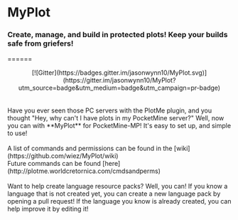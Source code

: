 # MyPlot
### **Create, manage, and build in protected plots! Keep your builds safe from griefers!**
======

<center>
[![Gitter](https://badges.gitter.im/jasonwynn10/MyPlot.svg)](https://gitter.im/jasonwynn10/MyPlot?utm_source=badge&utm_medium=badge&utm_campaign=pr-badge)
</center>
<br>
<br>
Have you ever seen those PC servers with the PlotMe plugin, and you thought "Hey, why can't I have plots in my PocketMine server?" Well, now you can with **MyPlot** for PocketMine-MP! It's easy to set up, and simple to use!
<br>
<br>
A list of commands and permissions can be found in the [wiki](https://github.com/wiez/MyPlot/wiki)
<br>
Future commands can be found [here](http://plotme.worldcretornica.com/cmdsandperms)
<br>
<br>
Want to help create language resource packs? Well, you can! If you know a language that is not created yet, you can create a new language pack by opening a pull request! If the language you know is already created, you can help improve it by editing it!
